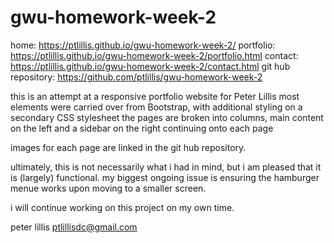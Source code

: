 # gwu-homework-week-2

home: https://ptlillis.github.io/gwu-homework-week-2/
portfolio: https://ptlillis.github.io/gwu-homework-week-2/portfolio.html
contact: https://ptlillis.github.io/gwu-homework-week-2/contact.html
git hub repository: https://github.com/ptlillis/gwu-homework-week-2

this is an attempt at a responsive portfolio website for Peter Lillis
most elements were carried over from Bootstrap, with additional styling on a secondary CSS stylesheet
the pages are broken into columns, main content on the left and a sidebar on the right continuing onto each page

images for each page are linked in the git hub repository.

ultimately, this is not necessarily what i had in mind, but i am pleased that it is (largely) functional.
my biggest ongoing issue is ensuring the hamburger menue works upon moving to a smaller screen.

i will continue working on this project on my own time.

peter lillis
ptlillisdc@gmail.com

